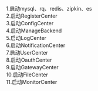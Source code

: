 1.启动mysql、rq、redis、zipkin、es<br>
2.启动RegisterCenter<br>
3.启动ConfigCenter<br>
4.启动ManageBackend<br>
5.启动LogCenter<br>
6.启动NotificationCenter<br>
7.启动UserCenter<br>
8.启动OauthCenter<br>
9.启动GatewayCenter<br>
10.启动FileCenter<br>
11.启动MonitorCenter<br>

